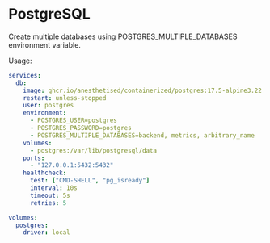 # PostgreSQL

Create multiple databases using POSTGRES_MULTIPLE_DATABASES environment variable.

Usage:

```yaml
services:
  db:
    image: ghcr.io/anesthetised/containerized/postgres:17.5-alpine3.22
    restart: unless-stopped
    user: postgres
    environment:
      - POSTGRES_USER=postgres
      - POSTGRES_PASSWORD=postgres
      - POSTGRES_MULTIPLE_DATABASES=backend, metrics, arbitrary_name
    volumes:
      - postgres:/var/lib/postgresql/data
    ports:
      - "127.0.0.1:5432:5432"
    healthcheck:
      test: ["CMD-SHELL", "pg_isready"]
      interval: 10s
      timeout: 5s
      retries: 5

volumes:
  postgres:
    driver: local
```
